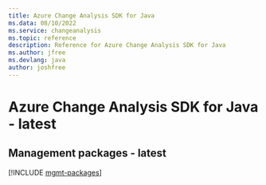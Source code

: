 ```yaml
---
title: Azure Change Analysis SDK for Java
ms.data: 08/10/2022
ms.service: changeanalysis
ms.topic: reference
description: Reference for Azure Change Analysis SDK for Java
ms.author: jfree
ms.devlang: java
author: joshfree
---
```

# Azure Change Analysis SDK for Java - latest

## Management packages - latest
[!INCLUDE [mgmt-packages](change-analysis-mgmt-index.md)]